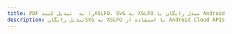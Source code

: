 ---title: PDF را به  تبدیل کنیدXSLFO، SVG به XSLFO مبدل رایگان یا Android SDKdescription: تبدیل رایگانSVG به XSLFO با استفاده از Android Cloud APIs & SDK همچنین اسناد PDF را در Cloud ایجاد، ویرایش و رندر کنید.---